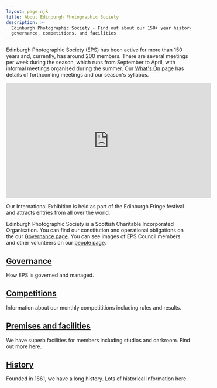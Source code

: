 ```yaml
---
layout: page.njk
title: About Edinburgh Photographic Society
description: >-
  Edinburgh Photographic Society - Find out about our 150+ year history,
  governance, competitions, and facilities
---
```

Edinburgh Photographic Society (EPS) has been active for more than 150 years and, currently, has around 200 members. There are several meetings per week during the season, which runs from September to April, with informal meetings organised during the summer. Our [What's On](/whats-on/) page has details of forthcoming meetings and our season's syllabus.

<div class="w-full mx-auto">
<iframe width="560" height="315" src="https://www.youtube.com/embed/kpSPe9laZus?si=0HY06N-ph1sSYspw" title="YouTube video player" frameborder="0" allow="accelerometer; autoplay; clipboard-write; encrypted-media; gyroscope; picture-in-picture; web-share" referrerpolicy="strict-origin-when-cross-origin" allowfullscreen></iframe>
</div>

Our International Exhibition is held as part of the Edinburgh Fringe festival and attracts entries from all over the world.

Edinburgh Photographic Society is a Scottish Charitable Incorporated Organisation. You can find our constitution and operational obligations on the our [Governance page](/people-and-governance). You can see images of EPS Council members and other volunteers on our [people page](/people/).

## [Governance](/people-and-governance)

How EPS is governed and managed.

## [Competitions](/competitions/)

Information about our monthly competititions including rules and results.

## [Premises and facilities](/facilities/)

We have superb facilities for members including studios and darkroom. Find out more here.

## [History](/history/)

Founded in 1861, we have a long history. Lots of historical information here.

